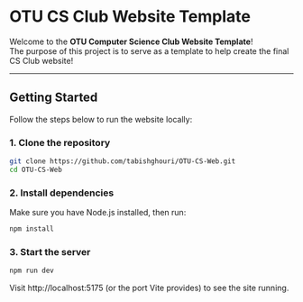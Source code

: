 # OTU CS Club Website Template

Welcome to the **OTU Computer Science Club Website Template**!  
The purpose of this project is to serve as a template to help create the final CS Club website!

---

## Getting Started

Follow the steps below to run the website locally:

### 1. Clone the repository

```bash
git clone https://github.com/tabishghouri/OTU-CS-Web.git
cd OTU-CS-Web
```

### 2. Install dependencies

Make sure you have Node.js installed, then run:

```bash
npm install
```

### 3. Start the server

```bash
npm run dev
```

Visit http://localhost:5175 (or the port Vite provides) to see the site running.

